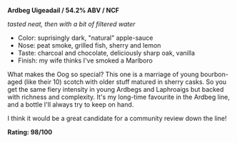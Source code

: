 **Ardbeg Uigeadail / 54.2% ABV / NCF**

*tasted neat, then with a bit of filtered water*

* Color: suprisingly dark, "natural" apple-sauce
* Nose: peat smoke, grilled fish, sherry and lemon
* Taste: charcoal and chocolate, deliciously sharp oak, vanilla
* Finish: my wife thinks I've smoked a Marlboro

What makes the Oog so special?  This one is a marriage of young bourbon-aged (like their 10) scotch with older stuff matured in sherry casks.  So you get the same fiery intensity in young Ardbegs and Laphroaigs but backed with richness and complexity.  It's my long-time favourite in the Ardbeg line, and a bottle I'll always try to keep on hand.

I think it would be a great candidate for a community review down the line!

**Rating: 98/100**